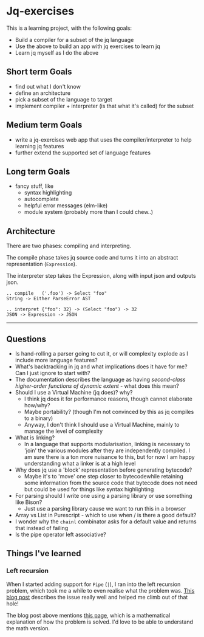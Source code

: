 # Jq-exercises

This is a learning project, with the following goals:

- Build a compiler for a subset of the jq language
- Use the above to build an app with jq exercises to learn jq
- Learn jq myself as I do the above

## Short term Goals

- find out what I don't know
- define an architecture
- pick a subset of the language to target
- implement compiler + interpreter (is that what it's called) for the subset

## Medium term Goals

- write a jq-exercises web app that uses the compiler/interpreter to help learning jq features
- further extend the supported set of language features

## Long term Goals

- fancy stuff, like
  - syntax highlighting
  - autocomplete
  - helpful error messages (elm-like)
  - module system (probably more than I could chew..)
    
## Architecture

There are two phases: compiling and interpreting.

The compile phase takes jq source code and turns it into an abstract representation (`Expression`).

The interpreter step takes the Expression, along with input json and outputs json.

```
.. compile   ('.foo') -> Select "foo"
String -> Either ParseError AST

.. interpret {"foo": 32} -> (Select "foo") -> 32
JSON -> Expression -> JSON
```

---
## Questions

- Is hand-rolling a parser going to cut it, or will complexity explode as I include more language features?
- What's backtracking in jq and what implications does it have for me? Can I just ignore to start with?
- The documentation describes the language as having _second-class higher-order functions of dynamic extent_ - what does
  this mean?
- Should I use a Virtual Machine (jq does)? why?
  - I think jq does it for performance reasons, though cannot elaborate how/why?
  - Maybe portability? (though I'm not convinced by this as jq compiles to a binary)
  - Anyway, I don't think I should use a Virtual Machine, mainly to manage the level of complexity
- What is linking?
  - In a language that supports modularisation, linking is necessary to 'join' the various modules after they are independently
  compiled. I am sure there is a ton more nuisance to this, but for now I am happy understanding what a linker is at a high level
- Why does jq use a 'block' representation before generating bytecode?
  - Maybe it's to 'move' one step closer to bytecodewhile retaining some information from the source code that bytecode does
  not need but could be used for things like syntax highlighting
- For parsing should I write one using a parsing library or use something like Bison?
  - Just use a parsing library cause we want to run this in a browser
- Array vs List in Purescript - which to use when / is there a good default?
- I wonder why the `chainl` combinator asks for a default value and returns that instead of failing
- Is the pipe operator left associative?

##  Things I've learned

### Left recursion
When I started adding support for `Pipe` (`|`), I ran into the left recursion problem, which took me a while to even
realise what the problem was. [This blog post](https://github.com/glebec/left-recursion) describes the issue really well
and helped me climb out of that hole!

The blog post above mentions [this page](https://www.csd.uwo.ca/~mmorenom/CS447/Lectures/Syntax.html/node8.html), which
is a mathematical explanation of how the problem is solved. I'd love to be able to understand the math version.
